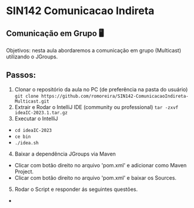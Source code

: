 # SIN142 Comunicacao Indireta
## Comunicação em Grupo :desktop_computer:
Objetivos: nesta aula abordaremos a comunicação em grupo (Multicast) utilizando o JGroups.

## Passos:

1. Clonar o repositório da aula no PC (de preferência na pasta do usuário)
`git clone https://github.com/romoreira/SIN142-ComunicacaoIndireta-Multicast.git`
2. Extrair e Rodar o IntelliJ IDE (community ou professional)
`tar -zxvf ideaIC-2023.1.tar.gz`
3. Executar o IntelliJ
- `cd ideaIC-2023`
- `ce bin`
- `./idea.sh`
4. Baixar a dependência JGroups via Maven
- Clicar com botão direito no arquivo 'pom.xml' e adicionar como Maven Project.
- Clicar com botão direito no arquivo 'pom.xml' e baixar os Sources.
5. Rodar o Script e responder ás seguintes questões.

- 
